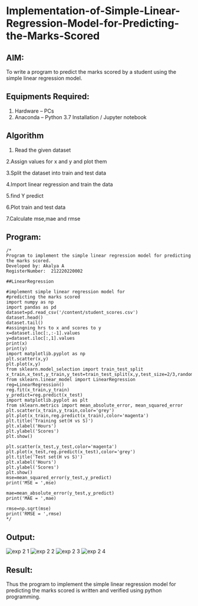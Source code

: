 # Implementation-of-Simple-Linear-Regression-Model-for-Predicting-the-Marks-Scored

## AIM:
To write a program to predict the marks scored by a student using the simple linear regression model.

## Equipments Required:
1. Hardware – PCs
2. Anaconda – Python 3.7 Installation / Jupyter notebook

## Algorithm

1. Read the given dataset

2.Assign values for x and y and plot them

3.Split the dataset into train and test data

4.Import linear regression and train the
data

5.find Y predict

6.Plot train and test data

7.Calculate mse,mae and rmse 

## Program:
```
/*
Program to implement the simple linear regression model for predicting the marks scored.
Developed by: Akalya A
RegisterNumber:  212220220002

##LinearRegression

#implement simple linear regression model for
#predicting the marks scored
import numpy as np
import pandas as pd
dataset=pd.read_csv('/content/student_scores.csv')
dataset.head()
dataset.tail()
#assingning hrs to x and scores to y
x=dataset.iloc[:,:-1].values
y=dataset.iloc[:,1].values
print(x)
print(y)
import matplotlib.pyplot as np
plt.scatter(x,y)
plt.plot(x,y)
from sklearn.model_selection import train_test_split
x_train,x_test,y_train,y_test=train_test_split(x,y,test_size=2/3,random_state=0)
from sklearn.linear_model import LinearRegression
reg=LinearRegression()
reg.fit(x_train,y_train)
y_predict=reg.predict(x_test)
import matplotlib.pyplot as plt
from sklearn.metrics import mean_absolute_error, mean_squared_error 
plt.scatter(x_train,y_train,color='grey')
plt.plot(x_train,reg.predict(x_train),color='magenta')
plt.title('Training set(H vs S)')
plt.xlabel('Hours')
plt.ylabel('Scores')
plt.show()

plt.scatter(x_test,y_test,color='magenta')
plt.plot(x_test,reg.predict(x_test),color='grey')
plt.title('Test set(H vs S)')
plt.xlabel('Hours')
plt.ylabel('Scores')
plt.show()
mse=mean_squared_error(y_test,y_predict)
print('MSE = ',mse)

mae=mean_absolute_error(y_test,y_predict)
print('MAE = ',mae)

rmse=np.sqrt(mse)
print('RMSE = ',rmse)
*/
```

## Output:
![exp 2 1](https://user-images.githubusercontent.com/114275126/201038466-553b3a34-04ff-47a4-b977-bead42235bb2.PNG)
![exp 2 2](https://user-images.githubusercontent.com/114275126/201038467-979bdedc-0b73-441d-b1a9-5a6f53ebc281.PNG)
![exp 2 3](https://user-images.githubusercontent.com/114275126/201038490-09eb93ed-2a55-435b-9449-7c52e6f7942d.PNG)
![exp 2 4](https://user-images.githubusercontent.com/114275126/201038525-0524eb3f-2de4-4e4c-87cd-fbac4c3f101a.PNG)







## Result:
Thus the program to implement the simple linear regression model for predicting the marks scored is written and verified using python programming.
